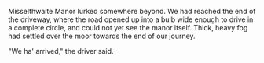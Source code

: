 Misselthwaite Manor lurked somewhere beyond. We had reached the end of the driveway, where the road opened up into a bulb wide enough to drive in a complete circle, and could not yet see the manor itself. Thick, heavy fog had settled over the moor towards the end of our journey.

"We ha' arrived," the driver said. 